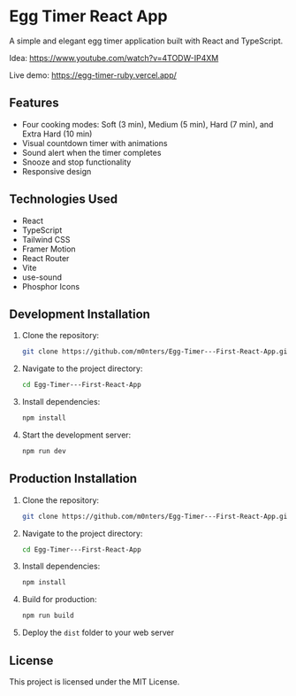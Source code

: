 # Egg Timer React App

A simple and elegant egg timer application built with React and TypeScript.

Idea: https://www.youtube.com/watch?v=4TODW-IP4XM

Live demo: https://egg-timer-ruby.vercel.app/

## Features

- Four cooking modes: Soft (3 min), Medium (5 min), Hard (7 min), and Extra Hard (10 min)
- Visual countdown timer with animations
- Sound alert when the timer completes
- Snooze and stop functionality
- Responsive design

## Technologies Used

- React
- TypeScript
- Tailwind CSS
- Framer Motion
- React Router
- Vite
- use-sound
- Phosphor Icons

## Development Installation

1. Clone the repository:
   ```sh
   git clone https://github.com/m0nters/Egg-Timer---First-React-App.git
   ```
2. Navigate to the project directory:
   ```sh
   cd Egg-Timer---First-React-App
   ```
3. Install dependencies:
   ```sh
   npm install
   ```
4. Start the development server:
   ```sh
   npm run dev
   ```

## Production Installation

1. Clone the repository:
   ```sh
   git clone https://github.com/m0nters/Egg-Timer---First-React-App.git
   ```
2. Navigate to the project directory:
   ```sh
   cd Egg-Timer---First-React-App
   ```
3. Install dependencies:
   ```sh
   npm install
   ```
4. Build for production:
   ```sh
   npm run build
   ```
5. Deploy the `dist` folder to your web server

## License

This project is licensed under the MIT License.
